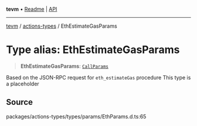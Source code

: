 **tevm** • [Readme](../../README.md) \| [API](../../modules.md)

***

[tevm](../../README.md) / [actions-types](../README.md) / EthEstimateGasParams

# Type alias: EthEstimateGasParams

> **EthEstimateGasParams**: [`CallParams`](../../index/type-aliases/CallParams.md)

Based on the JSON-RPC request for `eth_estimateGas` procedure
This type is a placeholder

## Source

packages/actions-types/types/params/EthParams.d.ts:65
